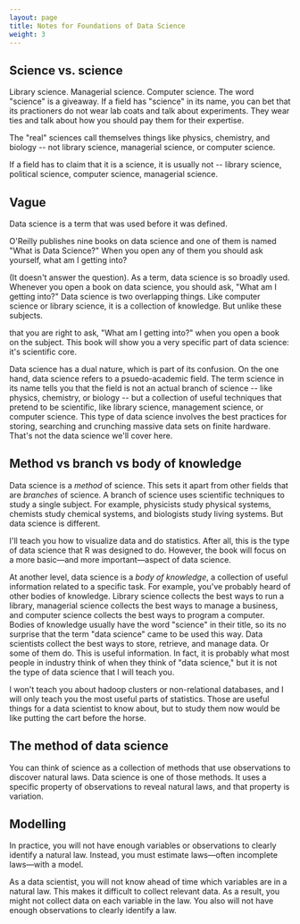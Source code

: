 ```yaml
---
layout: page
title: Notes for Foundations of Data Science
weight: 3
---
```


## Science vs. science

Library science. Managerial science. Computer science. The word "science" is a giveaway. If a field has "science" in its name, you can bet that its practioners do not wear lab coats and talk about experiments. They wear ties and talk about how you should pay them for their expertise.

The "real" sciences call themselves things like physics, chemistry, and biology -- not library science, managerial science, or computer science.

If a field has to claim that it is a science, it is usually not -- library science, political science, computer science, managerial science. 

## Vague

Data science is a term that was used before it was defined.

O'Reilly publishes nine books on data science and one of them is named "What is Data Science?" When you open any of them you should ask yourself, what am I getting into?

(It doesn't answer the question). As a term, data science is so broadly used. Whenever you open a book on data science, you should ask, "What am I getting into?" Data science is two overlapping things. Like computer science or library science, it is a collection of knowledge. But unlike these subjects.

that you are right to ask, "What am I getting into?" when you open a book on the subject. This book will show you a very specific part of data science: it's scientific core.

Data science has a dual nature, which is part of its confusion. On the one hand, data science refers to a psuedo-academic field. The term science in its name tells you that the field is not an actual branch of science -- like physics, chemistry, or biology -- but a collection of useful techniques that pretend to be scientific, like library science, management science, or computer science. This type of data science involves the best practices for storing, searching and crunching massive data sets on finite hardware. That's not the data science we'll cover here.

## Method vs branch vs body of knowledge

Data science is a _method_ of science. This sets it apart from other fields that are _branches_ of science. A branch of science uses scientific techniques to study a single subject. For example, physicists study physical systems, chemists study chemical systems, and biologists study living systems. But data science is different.  

I'll teach you how to visualize data and do statistics. After all, this is the type of data science that R was designed to do. However, the book will focus on a more basic—and more important—aspect of data science.

At another level, data science is a _body of knowledge_, a collection of useful information related to a specific task. For example, you've probably heard of other bodies of knowledge. Library science collects the best ways to run a library, managerial science collects the best ways to manage a business, and computer science collects the best ways to program a computer. Bodies of knowledge usually have the word "science" in their title, so its no surprise that the term "data science" came to be used this way. Data scientists collect the best ways to store, retrieve, and manage data. Or some of them do. This is useful information. In fact, it is probably what most people in industry think of when they think of "data science," but it is not the type of data science that I will teach you.

 I won't teach you about hadoop clusters or non-relational databases, and I will only teach you the most useful parts of statistics. Those are useful things for a data scientist to know about, but to study them now would be like putting the cart before the horse.

## The method of data science

You can think of science as a collection of methods that use observations to discover natural laws. Data science is one of those methods. It uses a specific property of observations to reveal natural laws, and that property is variation.

## Modelling

In practice, you will not have enough variables or observations to clearly identify a natural law. Instead, you must estimate laws—often incomplete laws—with a model.

As a data scientist, you will not know ahead of time which variables are in a natural law. This makes it difficult to collect relevant data. As a result, you might not collect data on each variable in the law. You also will not have enough observations to clearly identify a law.